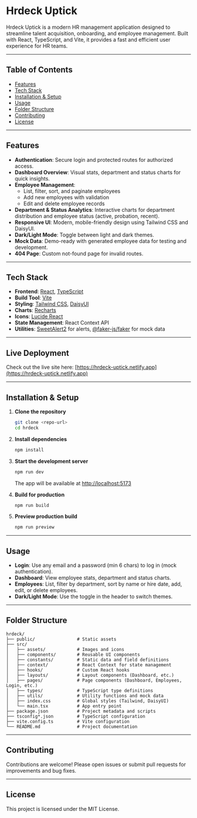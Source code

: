 # Hrdeck Uptick

Hrdeck Uptick is a modern HR management application designed to streamline talent acquisition, onboarding, and employee management. Built with React, TypeScript, and Vite, it provides a fast and efficient user experience for HR teams.

---

## Table of Contents

- [Features](#features)
- [Tech Stack](#tech-stack)
- [Installation & Setup](#installation--setup)
- [Usage](#usage)
- [Folder Structure](#folder-structure)
- [Contributing](#contributing)
- [License](#license)

---

## Features

- **Authentication**: Secure login and protected routes for authorized access.
- **Dashboard Overview**: Visual stats, department and status charts for quick insights.
- **Employee Management**:
  - List, filter, sort, and paginate employees
  - Add new employees with validation
  - Edit and delete employee records
- **Department & Status Analytics**: Interactive charts for department distribution and employee status (active, probation, recent).
- **Responsive UI**: Modern, mobile-friendly design using Tailwind CSS and DaisyUI.
- **Dark/Light Mode**: Toggle between light and dark themes.
- **Mock Data**: Demo-ready with generated employee data for testing and development.
- **404 Page**: Custom not-found page for invalid routes.

---

## Tech Stack

- **Frontend**: [React](https://react.dev/), [TypeScript](https://www.typescriptlang.org/)
- **Build Tool**: [Vite](https://vitejs.dev/)
- **Styling**: [Tailwind CSS](https://tailwindcss.com/), [DaisyUI](https://daisyui.com/)
- **Charts**: [Recharts](https://recharts.org/)
- **Icons**: [Lucide React](https://lucide.dev/)
- **State Management**: React Context API
- **Utilities**: [SweetAlert2](https://sweetalert2.github.io/) for alerts, [@faker-js/faker](https://fakerjs.dev/) for mock data

---

## Live Deployment

Check out the live site here: [https://hrdeck-uptick.netlify.app](https://hrdeck-uptick.netlify.app)

---

## Installation & Setup

1. **Clone the repository**
   ```bash
   git clone <repo-url>
   cd hrdeck
   ```
2. **Install dependencies**
   ```bash
   npm install
   ```
3. **Start the development server**

   ```bash
   npm run dev
   ```

   The app will be available at [http://localhost:5173](http://localhost:5173)

4. **Build for production**
   ```bash
   npm run build
   ```
5. **Preview production build**
   ```bash
   npm run preview
   ```

---

## Usage

- **Login**: Use any email and a password (min 6 chars) to log in (mock authentication).
- **Dashboard**: View employee stats, department and status charts.
- **Employees**: List, filter by department, sort by name or hire date, add, edit, or delete employees.
- **Dark/Light Mode**: Use the toggle in the header to switch themes.

---

## Folder Structure

```
hrdeck/
├── public/                # Static assets
├── src/
│   ├── assets/            # Images and icons
│   ├── components/        # Reusable UI components
│   ├── constants/         # Static data and field definitions
│   ├── context/           # React Context for state management
│   ├── hooks/             # Custom React hooks
│   ├── layouts/           # Layout components (Dashboard, etc.)
│   ├── pages/             # Page components (Dashboard, Employees, Login, etc.)
│   ├── types/             # TypeScript type definitions
│   ├── utils/             # Utility functions and mock data
│   ├── index.css          # Global styles (Tailwind, DaisyUI)
│   └── main.tsx           # App entry point
├── package.json           # Project metadata and scripts
├── tsconfig*.json         # TypeScript configuration
├── vite.config.ts         # Vite configuration
└── README.md              # Project documentation
```

---

## Contributing

Contributions are welcome! Please open issues or submit pull requests for improvements and bug fixes.

---

## License

This project is licensed under the MIT License.
